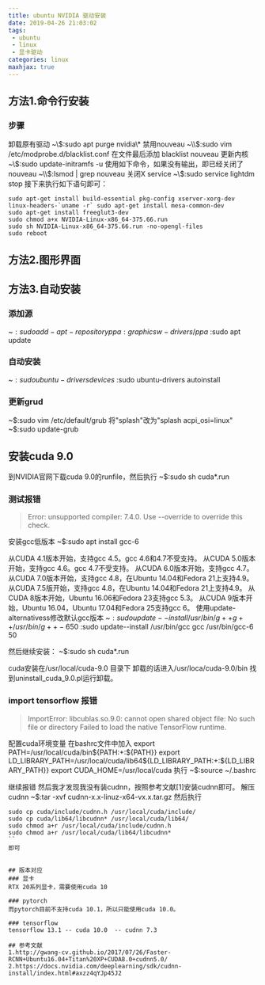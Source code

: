 ```yaml
---
title: ubuntu NVIDIA 驱动安装
date: 2019-04-26 21:03:02
tags:
 - ubuntu
 - linux
 - 显卡驱动
categories: linux
maxhjax: true
---
```


## 方法1.命令行安装
### 步骤
卸载原有驱动
~\\$:sudo apt purge nvidia\*
禁用nouveau
~\\$:sudo vim /etc/modprobe.d/blacklist.conf
在文件最后添加
blacklist nouveau
更新内核
~\\$:sudo update-initramfs -u
使用如下命令，如果没有输出，即已经关闭了nouveau
~\\$:lsmod | grep nouveau 
关闭X service
~\\$:sudo service lightdm stop
接下来执行如下语句即可：
``` shell
sudo apt-get install build-essential pkg-config xserver-xorg-dev linux-headers-`uname -r` sudo apt-get install mesa-common-dev
sudo apt-get install freeglut3-dev
sudo chmod a+x NVIDIA-Linux-x86_64-375.66.run
sudo sh NVIDIA-Linux-x86_64-375.66.run -no-opengl-files
sudo reboot
```


## 方法2.图形界面


## 方法3.自动安装
### 添加源
~$:sudo add-apt-repository ppa:graphicsw-drivers/ppa
~$:sudo apt update

### 自动安装
~$:sudo ubuntu-drivers devices
~$:sudo ubuntu-drivers autoinstall

### 更新grud
~$:sudo vim /etc/default/grub
将"splash"改为"splash acpi_osi=linux"
~$:sudo update-grub


## 安装cuda 9.0
到NVIDIA官网下载cuda 9.0的runfile，然后执行
~$:sudo sh cuda\*.run
### 测试报错
> Error: unsupported compiler: 7.4.0. Use --override to override this check.

安装gcc低版本
~$:sudo apt install gcc-6

从CUDA 4.1版本开始，支持gcc 4.5。gcc 4.6和4.7不受支持。
从CUDA 5.0版本开始，支持gcc 4.6。gcc 4.7不受支持。
从CUDA 6.0版本开始，支持gcc 4.7。
从CUDA 7.0版本开始，支持gcc 4.8，在Ubuntu 14.04和Fedora 21上支持4.9。
从CUDA 7.5版开始，支持gcc 4.8，在Ubuntu 14.04和Fedora 21上支持4.9。
从CUDA 8版本开始，Ubuntu 16.06和Fedora 23支持gcc 5.3。
从CUDA 9版本开始，Ubuntu 16.04，Ubuntu 17.04和Fedora 25支持gcc 6。
使用update-alternativess修改默认gcc版本
~$:sudo update--install /usr/bin/g++ g++ /usr/bin/g++-6 50
~$:sudo update--install /usr/bin/gcc gcc /usr/bin/gcc-6 50

然后继续安装：
~$:sudo sh cuda\*.run

cuda安装在/usr/local/cuda-9.0 目录下
卸载的话进入/usr/loca/cuda-9.0/bin 找到uninstall_cuda_9.0.pl运行卸载。

### import tensorflow 报错
> ImportError: libcublas.so.9.0: cannot open shared object file: No such file or directory
Failed to load the native TensorFlow runtime.

配置cuda环境变量
在bashrc文件中加入
export PATH=/usr/local/cuda/bin${PATH:+:${PATH}}
export LD_LIBRARY_PATH=/usr/local/cuda/lib64${LD_LIBRARY_PATH:+:${LD_LIBRARY_PATH}}
export CUDA_HOME=/usr/local/cuda
执行
~$:source ~/.bashrc

继续报错
然后我才发现我没有装cudnn，按照参考文献[1]安装cudnn即可。
解压cudnn
~$:tar -xvf cudnn-x.x-linuz-x64-vx.x.tar.gz
然后执行
``` shell
sudo cp cuda/include/cudnn.h /usr/local/cuda/include/
sudo cp cuda/lib64/libcudnn* /usr/local/cuda/lib64/
sudo chmod a+r /usr/local/cuda/include/cudnn.h
sudo chmod a+r /usr/local/cuda/lib64/libcudnn*
``
即可


## 版本对应
### 显卡
RTX 20系列显卡，需要使用cuda 10

### pytorch
而pytorch目前不支持cuda 10.1，所以只能使用cuda 10.0。

### tensorflow
tensorflow 13.1 -- cuda 10.0  -- cudnn 7.3

## 参考文献
1.http://gwang-cv.github.io/2017/07/26/Faster-RCNN+Ubuntu16.04+Titan%20XP+CUDA8.0+cudnn5.0/
2.https://docs.nvidia.com/deeplearning/sdk/cudnn-install/index.html#axzz4qYJp45J2


